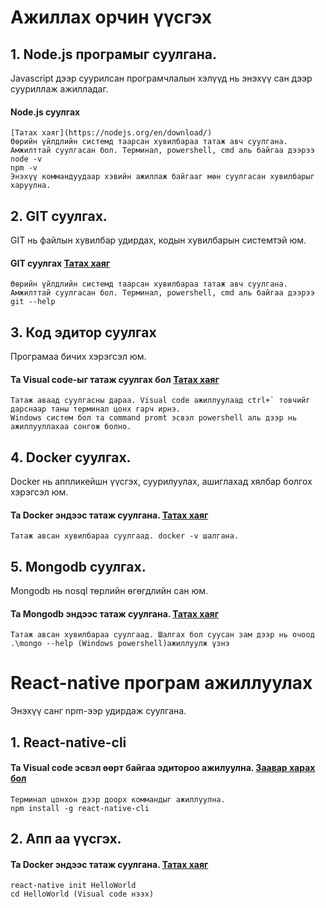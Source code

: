 # Ажиллах орчин үүсгэх

## 1. Node.js програмыг суулгана. 
Javascript дээр суурилсан програмчлалын хэлүүд нь энэхүү сан дээр сууриллаж ажилладаг.<br>

#### Node.js суулгах
    [Татах хаяг](https://nodejs.org/en/download/)
    Өөрийн үйлдлийн системд таарсан хувилбараа татаж авч суулгана.
    Амжилттай суулгасан бол. Терминал, powershell, cmd аль байгаа дээрээ 
    node -v
    npm -v 
    Энэхүү коммандуудаар хэвийн ажиллаж байгааг мөн суулгасан хувилбарыг харуулна.


## 2. GIT суулгах. 
GIT нь файлын хувилбар удирдах, кодын хувилбарын системтэй юм.

#### GIT суулгах [Татах хаяг](https://git-scm.com/downloads)
    Өөрийн үйлдлийн системд таарсан хувилбараа татаж авч суулгана.
    Амжилттай суулгасан бол. Терминал, powershell, cmd аль байгаа дээрээ 
    git --help
    


## 3. Код эдитор суулгах
Програмаа бичих хэрэгсэл юм.<br>

#### Та Visual code-ыг татаж суулгах бол [Татах хаяг](https://code.visualstudio.com/)

    Татаж аваад суулгасны дараа. Visual code ажиллуулаад ctrl+` товчийг дарснаар таны терминал цонх гарч ирнэ. 
    Windows систем бол та command promt эсвэл powershell аль дээр нь ажиллууллахаа сонгож болно.
    
    
## 4. Docker суулгах. 
Docker нь аппликейшн үүсгэх, суурилуулах, ашиглахад хялбар болгох хэрэгсэл юм.<br>

#### Та Docker эндээс татаж суулгана. [Татах хаяг](https://store.docker.com/editions/community/docker-ce-desktop-windows)
    
    Татаж авсан хувилбараа суулгаад. docker -v шалгана.
    
## 5. Mongodb суулгах. 
Mongodb нь nosql төрлийн өгөгдлийн сан юм.<br>

#### Та Mongodb эндээс татаж суулгана. [Татах хаяг](https://www.mongodb.com/download-center#enterprise)
    
    Татаж авсан хувилбараа суулгаад. Шалгах бол суусан зам дээр нь очоод 
    .\mongo --help (Windows powershell)ажиллуулж үзнэ


# React-native програм ажиллуулах
Энэхүү санг npm-ээр удирдаж суулгана.<br>

## 1. React-native-cli

#### Та Visual code эсвэл өөрт байгаа эдитороо ажилуулна. [Заавар харах бол](https://facebook.github.io/react-native/docs/getting-started.html)
    Терминал цонхон дээр доорх коммандыг ажиллуулна.
    npm install -g react-native-cli    
    
    
## 2. Апп аа үүсгэх. 

#### Та Docker эндээс татаж суулгана. [Татах хаяг](https://store.docker.com/editions/community/docker-ce-desktop-windows)
    
    react-native init HelloWorld
    cd HelloWorld (Visual code нээх)


    
